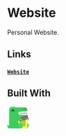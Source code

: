 # Website

Personal Website.

## Links

**[`Website`](https://alexbleggi.netlify.app)**

## Built With

<div style="display: inline_block">
  <a href="https://docusaurus.io/" target="_blank">
    <img align="center" alt="Docusaurus" height="50" width="50" src="https://github.com/alexbjr369/alexbjr369/blob/main/icons/docusaurus.svg">
  </a>
</div>
